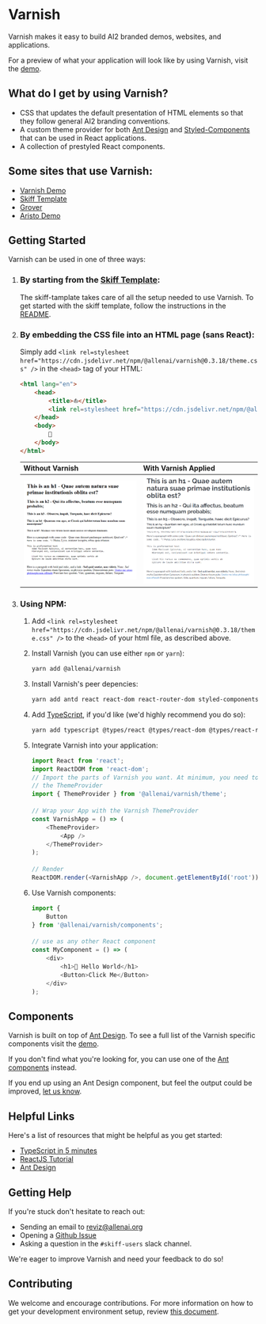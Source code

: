 # Varnish

Varnish makes it easy to build AI2 branded demos, websites, and  applications.

For a preview of what your application will look like by using Varnish, visit
the [demo](https://varnish.staging.apps.allenai.org).

## What do I get by using Varnish?

* CSS that updates the default presentation of  HTML elements so that they
  follow general AI2 branding conventions.
* A custom theme provider for both [Ant Design](https://ant.design) and
  [Styled-Components](https://www.styled-components.com/) that can be used in
  React applications.
* A collection of prestyled React components.

## Some sites that use Varnish:

* [Varnish Demo](https://varnish.staging.apps.allenai.org/)
* [Skiff Template](https://skiff-template.apps.allenai.org/)
* [Grover](https://grover.apps.allenai.org/)
* [Aristo Demo](https://aristo-demo-2019.apps.allenai.org/)

## Getting Started

Varnish can be used in one of three ways:

1. ### By starting from the [Skiff Template](https://github.com/allenai/skiff-template/):

    The skiff-tamplate takes care of all the setup needed to use Varnish.
    To get started with the skiff template, follow the instructions in
    the [README](https://github.com/allenai/skiff-template/blob/master/README.md).

1. ### By embedding the CSS file into an HTML page (sans React):

    Simply add `<link rel=stylesheet href="https://cdn.jsdelivr.net/npm/@allenai/varnish@0.3.18/theme.css" />`
    in the `<head>` tag of your HTML:

    ```html
    <html lang="en">
        <head>
            <title>️⛵</title>
            <link rel=stylesheet href="https://cdn.jsdelivr.net/npm/@allenai/varnish@0.3.18/theme.css" />
        </head>
        <body>
            🎨
        </body>
    </html>
    ```

    | Without Varnish                                | With Varnish Applied                          |
    | ---------------------------------------------- | --------------------------------------------- |
    | <img src="./before.png" alt="without varnish"> | <img src="./after.png" alt="without varnish"> |

1. ### Using NPM:

    1. Add `<link rel=stylesheet href="https://cdn.jsdelivr.net/npm/@allenai/varnish@0.3.18/theme.css" />`
       to the `<head>` of your html file, as described above.

    1. Install Varnish (you can use either `npm` or `yarn`):

        ```bash
        yarn add @allenai/varnish
        ```

    1. Install Varnish's peer depencies:

        ```bash
        yarn add antd react react-dom react-router-dom styled-components
        ```

    1. Add [TypeScript](https://www.typescriptlang.org/), if you'd like
       (we'd highly recommend you do so):

        ```bash
        yarn add typescript @types/react @types/react-dom @types/react-router-dom @types/styled-components
        ```

    1. Integrate Varnish into your application:

        ```typescript
        import React from 'react';
        import ReactDOM from 'react-dom';
        // Import the parts of Varnish you want. At minimum, you need to import
        // the ThemeProvider
        import { ThemeProvider } from '@allenai/varnish/theme';

        // Wrap your App with the Varnish ThemeProvider
        const VarnishApp = () => (
            <ThemeProvider>
                <App />
            </ThemeProvider>
        );

        // Render
       ReactDOM.render(<VarnishApp />, document.getElementById('root'));
        ```

    1. Use Varnish components:

        ```typescript
        import {
            Button
        } from '@allenai/varnish/components';

        // use as any other React component
        const MyComponent = () => (
            <div>
                <h1>👋 Hello World</h1>
                <Button>Click Me</Button>
            </div>
        );
        ```

## Components

Varnish is built on top of [Ant Design](https://ant.design/). To see a full
list of the Varnish specific components visit the [demo](https://varnish.staging.apps.allenai.org/design/colors).

If you don't find what you're looking for, you can use one of the
[Ant components](https://ant.design/docs/react/introduce) instead.


If you end up using an Ant Design component, but feel the output could be
improved, [let us know](mailto:reviz@allenai.org).

## Helpful Links

Here's a list of resources that might be helpful as you get started:

* [TypeScript in 5 minutes](https://www.typescriptlang.org/docs/handbook/typescript-in-5-minutes.html)
* [ReactJS Tutorial](https://reactjs.org/tutorial/tutorial.html)
* [Ant Design](https://ant.design)

## Getting Help

If you're stuck don't hesitate to reach out:

* Sending an email to [reviz@allenai.org](mailto:reviz@allenai.org)
* Opening a [Github Issue](https://github.com/allenai/varnish/issues/new/choose)
* Asking a question in the `#skiff-users` slack channel.

We're eager to improve Varnish and need your feedback to do so!

## Contributing

We welcome and encourage contributions. For more information on how to get
your development environment setup, review [this document](./Contributing.md).

